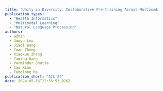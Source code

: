 ```yaml
---
title: "Unity in Diversity: Collaborative Pre-training Across Multimodal Medical Sources."
publication_types:
  - "Health Informatics"
  - "Multimodal Learning"
  - "Natural Language Processing"
authors:
  - admin
  - Junyu Luo
  - Jiaqi Wang
  - Yuan Zhong
  - Xiaokun Zhang
  - Yaqing Wang
  - Parminder Bhatia
  - Cao Xiao  
  - Fenglong Ma
publication_short: "ACL'24"
date: 2024-05-16T22:36:53.026Z
---
```

